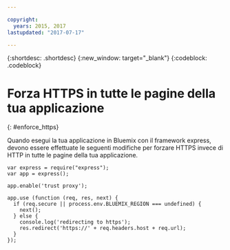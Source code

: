 ```yaml
---

copyright:
  years: 2015, 2017
lastupdated: "2017-07-17"

---
```


{:shortdesc: .shortdesc}
{:new_window: target="_blank"}
{:codeblock: .codeblock}

# Forza HTTPS in tutte le pagine della tua applicazione
{: #enforce_https}

Quando esegui la tua applicazione in Bluemix con il framework express, devono essere effettuate le seguenti modifiche per forzare HTTPS invece di HTTP in tutte le pagine della tua applicazione.

```
var express = require("express");
var app = express();

app.enable('trust proxy');

app.use (function (req, res, next) {
  if (req.secure || process.env.BLUEMIX_REGION === undefined) {
    next();
  } else {
    console.log('redirecting to https');
    res.redirect('https://' + req.headers.host + req.url);
  }
});
```
